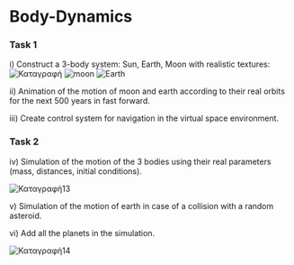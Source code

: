 # Body-Dynamics
### Task 1
i) Construct a 3-body system: Sun, Earth, Moon with realistic textures:
![Καταγραφή](https://user-images.githubusercontent.com/43147324/85038759-a54dcb00-b18f-11ea-83ae-2a0f77cae723.JPG)
![moon](https://user-images.githubusercontent.com/43147324/85038794-ae3e9c80-b18f-11ea-85ff-3cdbce4b333f.JPG)
![Earth](https://user-images.githubusercontent.com/43147324/85038796-af6fc980-b18f-11ea-96de-720845b4077f.JPG)


ii) Animation of the motion of moon and earth according to their real orbits for the next 500 years in fast forward. 

iii) Create control system for navigation in the virtual space environment.

### Task 2
iv) Simulation of the motion of the 3 bodies using their real parameters (mass, distances, initial conditions).

![Καταγραφή13](https://user-images.githubusercontent.com/43147324/65925005-ac615d00-e3f7-11e9-9c64-d5220f5be0d4.PNG)

v) Simulation of the motion of earth in case of a collision with a random asteroid.

vi) Add all the planets in the simulation.

![Καταγραφή14](https://user-images.githubusercontent.com/43147324/65925007-af5c4d80-e3f7-11e9-9604-2c2705b16c02.PNG)
